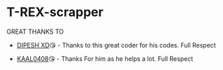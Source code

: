# T-REX-scrapper

GREAT THANKS TO 
- [DIPESH XD](https://github.com/DipeshxD/DipeshxD)😘 -
Thanks to this great coder for his codes. Full Respect

- [KAAL0408](https://github.com/kaal0408/kaal0408)😘 -
Thanks For him as he helps a lot. Full Respect
